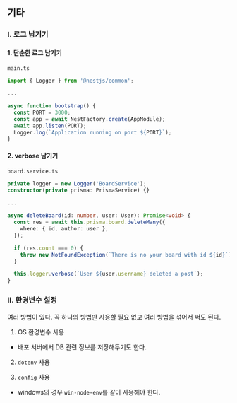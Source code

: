 ## 기타

### I. 로그 남기기

#### 1. 단순한 로그 남기기

`main.ts`

```ts
import { Logger } from '@nestjs/common';

...

async function bootstrap() {
  const PORT = 3000;
  const app = await NestFactory.create(AppModule);
  await app.listen(PORT);
  Logger.log(`Application running on port ${PORT}`);
}
```

#### 2. verbose 남기기

`board.service.ts`

```ts
private logger = new Logger('BoardService');
constructor(private prisma: PrismaService) {}

...

async deleteBoard(id: number, user: User): Promise<void> {
  const res = await this.prisma.board.deleteMany({
    where: { id, author: user },
  });

  if (res.count === 0) {
    throw new NotFoundException(`There is no your board with id ${id}`);
  }

  this.logger.verbose(`User ${user.username} deleted a post`);
}
```

### II. 환경변수 설정

여러 방법이 있다. 꼭 하나의 방법만 사용할 필요 없고 여러 방법을 섞어서 써도 된다.

1. OS 환경변수 사용

- 배포 서버에서 DB 관련 정보를 저장해두기도 한다.

2. `dotenv` 사용

3. `config` 사용

- windows의 경우 `win-node-env`를 같이 사용해야 한다.
